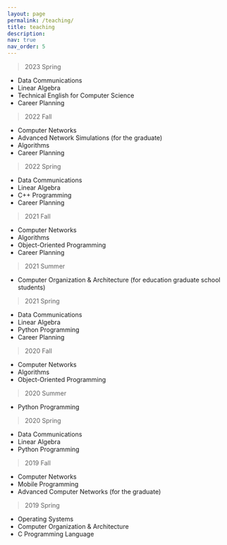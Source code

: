 ```yaml
---
layout: page
permalink: /teaching/
title: teaching
description: 
nav: true
nav_order: 5
---
```


> 2023 Spring <br>
- Data Communications <br>
- Linear Algebra <br>
- Technical English for Computer Science <br>
- Career Planning <br>


> 2022 Fall <br>
- Computer Networks <br>
- Advanced Network Simulations (for the graduate) <br>
- Algorithms <br>
- Career Planning <br>


> 2022 Spring <br>
- Data Communications <br>
- Linear Algebra <br>
- C++ Programming <br>
- Career Planning <br>


> 2021 Fall <br>
- Computer Networks <br>
- Algorithms <br>
- Object-Oriented Programming <br>
- Career Planning <br>


> 2021 Summer <br>
- Computer Organization & Architecture  (for education graduate school students) <br>


> 2021 Spring <br>
- Data Communications <br>
- Linear Algebra <br>
- Python Programming <br>
- Career Planning <br>


> 2020 Fall <br>
- Computer Networks <br>
- Algorithms <br>
- Object-Oriented Programming <br>


> 2020 Summer <br>
- Python Programming <br>


> 2020 Spring <br>
- Data Communications <br>
- Linear Algebra <br>
- Python Programming <br>


> 2019 Fall <br>
- Computer Networks <br>
- Mobile Programming <br>
- Advanced Computer Networks (for the graduate) <br>


> 2019 Spring <br>
- Operating Systems <br>
- Computer Organization & Architecture <br>
- C Programming Language <br>

